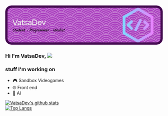 ![Header](./github-header-image.png)
### Hi I'm VatsaDev, <img src="https://raw.githubusercontent.com/MartinHeinz/MartinHeinz/master/wave.gif" width="30px"> <br>

### stuff I'm working on
- 🎮 Sandbox Videogames
- 🌐 Front end
- 🤖 AI



 [![VatsaDev's github stats](https://github-readme-stats.vercel.app/api?username=VatsaDev&show_icons=true&theme=monokai)](https://github.com/anuraghazra/github-readme-stats) <br>
 [![Top Langs](https://github-readme-stats.vercel.app/api/top-langs/?username=VatsaDev&theme=monokai&langs_count=10&layout=compact)](https://github.com/anuraghazra/github-readme-stats) <br>
